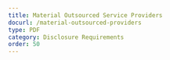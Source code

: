```yaml
---
title: Material Outsourced Service Providers
docurl: /material-outsourced-providers
type: PDF
category: Disclosure Requirements
order: 50
---
```

